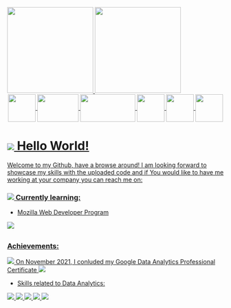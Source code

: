 <div> 
 <a href="https://github.com/theodinstudent">
  <img height=200em src="https://github-readme-stats.vercel.app/api?username=theodinstudent&show_icons=true&bg_color=ffffff&title_color=198559&icon_color=198559&hide_border=true&text_color=5c6461&custom_title=My%20Github%20Stats&include_all_commits=true&count_private=true"/>
  <img height=200em src="https://github-readme-stats.vercel.app/api/top-langs/?username=theodinstudent&layout=compact&langs_count=20&bg_color=ffffff&title_color=198559&icon_color=198559&hide_border=true&text_color=5c6461&custom_title=Languages"/>
</div>
 
 
 <div align="center">
  <img align="center" height="64" width="64" src="https://cdn.jsdelivr.net/gh/devicons/devicon/icons/linux/linux-original.svg"/>
  <img align="center" height="64" width="96" src="https://www.vectorlogo.zone/logos/sqlite/sqlite-ar21.svg"/>
  <img align="center" height="64" width="128" src="https://www.vectorlogo.zone/logos/google_bigquery/google_bigquery-ar21.svg"/>
  <img align="center" height="64" width="64" src="https://cdn.jsdelivr.net/gh/devicons/devicon/icons/mysql/mysql-original-wordmark.svg"/>
  <img align="center" height="64" width="64" src="https://cdn.jsdelivr.net/gh/devicons/devicon/icons/postgresql/postgresql-original-wordmark.svg"/>
  <img align="center" height="64" width="64" src="https://cdn.jsdelivr.net/gh/devicons/devicon/icons/ruby/ruby-original-wordmark.svg"/>
  
</div>

# <img src="https://img.icons8.com/external-vitaliy-gorbachev-flat-vitaly-gorbachev/40/000000/external-megaphone-cyber-monday-vitaliy-gorbachev-flat-vitaly-gorbachev-1.png"/> Hello World!

Welcome to my Github, have a browse around!
I am looking forward to showcase my skills with the uploaded code and if You would like to have me working at your company you can reach me on:

### <img src="https://img.icons8.com/color/40/000000/studying.png"/> Currently learning:
* Mozilla Web Developer Program
<img src="https://img.icons8.com/color/64/000000/html-5--v1.png"/> 



## 

### Achievements:

<img src="https://img.icons8.com/external-vitaliy-gorbachev-lineal-color-vitaly-gorbachev/25/000000/external-certificate-award-vitaliy-gorbachev-lineal-color-vitaly-gorbachev-2.png"/> On November 2021, I conluded my Google Data Analytics Professional Certificate <img src="https://img.icons8.com/external-vitaliy-gorbachev-lineal-color-vitaly-gorbachev/25/000000/external-certificate-award-vitaliy-gorbachev-lineal-color-vitaly-gorbachev-2.png"/>

-  Skills related to Data Analytics:

 <img src="https://img.icons8.com/external-becris-flat-becris/64/000000/external-r-data-science-becris-flat-becris.png"/> <img src="https://img.icons8.com/color/64/000000/mysql-logo.png"/> <img src="https://img.icons8.com/color/64/000000/postgreesql.png"/> <img src="https://img.icons8.com/color/64/000000/ms-excel.png"/> <img src="https://img.icons8.com/color/64/000000/tableau-software.png"/>

<!--
- 👯 I’m looking to collaborate on ...
- 🤔 I’m looking for help with ...
- 💬 Ask me about ...
- 📫 How to reach me: ...
- 😄 Pronouns: ...
- ⚡ Fun fact: ...
-->


